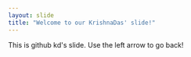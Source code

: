 ```yaml
---
layout: slide
title: "Welcome to our KrishnaDas' slide!"
---
```

This is github kd's slide.
Use the left arrow to go back!
